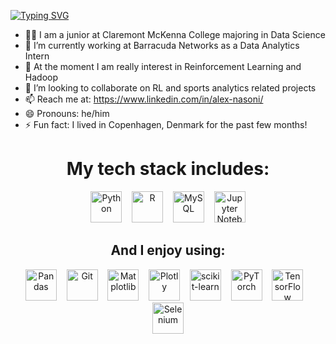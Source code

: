 [![Typing SVG](https://readme-typing-svg.herokuapp.com?font=Arial&pause=5000&color=2991CFDC&random=false&width=435&lines=Welcome+to+my+Github)](https://git.io/typing-svg)

- 🧑‍🎓 I am a junior at Claremont McKenna College majoring in Data Science
- 🔭 I’m currently working at Barracuda Networks as a Data Analytics Intern
- 🌱 At the moment I am really interest in Reinforcement Learning and Hadoop
- 👯 I’m looking to collaborate on RL and sports analytics related projects
- 📫 Reach me at: https://www.linkedin.com/in/alex-nasoni/
- 😄 Pronouns: he/him
- ⚡ Fun fact: I lived in Copenhagen, Denmark for the past few months!

<h1 align="center">My tech stack includes:</h1>

<p align="center">
    <img src="https://cdn.jsdelivr.net/gh/devicons/devicon/icons/python/python-original.svg" alt="Python" width="50" height="50">&nbsp;&nbsp;&nbsp;
    <img src="https://cdn.jsdelivr.net/gh/devicons/devicon/icons/r/r-original.svg" alt="R" width="50" height="50">&nbsp;&nbsp;&nbsp;
    <img src="https://cdn.jsdelivr.net/gh/devicons/devicon/icons/mysql/mysql-original-wordmark.svg" alt="MySQL" width="50" height="50">&nbsp;&nbsp;&nbsp;
    <img src="https://cdn.jsdelivr.net/gh/devicons/devicon/icons/jupyter/jupyter-original-wordmark.svg" alt="Jupyter Notebooks" width="50" height="50">
</p>

<h2 align="center">And I enjoy using:</h2>

<p align="center">
    <img src="https://cdn.jsdelivr.net/gh/devicons/devicon/icons/pandas/pandas-original.svg" alt="Pandas" width="50" height="50">&nbsp;&nbsp;&nbsp;
    <img src="https://cdn.jsdelivr.net/gh/devicons/devicon/icons/git/git-original.svg" alt="Git" width="50" height="50">&nbsp;&nbsp;&nbsp;
    <img src="https://cdn.jsdelivr.net/gh/devicons/devicon/icons/matplotlib/matplotlib-original.svg" alt="Matplotlib" width="50" height="50">&nbsp;&nbsp;&nbsp;
    <img src="https://cdn.jsdelivr.net/gh/devicons/devicon/icons/plotly/plotly-original.svg" alt="Plotly" width="50" height="50">&nbsp;&nbsp;&nbsp;
    <img src="https://cdn.jsdelivr.net/gh/devicons/devicon/icons/scikitlearn/scikitlearn-original.svg" alt="scikit-learn" width="50" height="50">&nbsp;&nbsp;&nbsp;
    <img src="https://cdn.jsdelivr.net/gh/devicons/devicon/icons/pytorch/pytorch-original.svg" alt="PyTorch" width="50" height="50">&nbsp;&nbsp;&nbsp;
    <img src="https://cdn.jsdelivr.net/gh/devicons/devicon/icons/tensorflow/tensorflow-original.svg" alt="TensorFlow" width="50" height="50">&nbsp;&nbsp;&nbsp;
    <img src="https://cdn.jsdelivr.net/gh/devicons/devicon/icons/selenium/selenium-original.svg" alt="Selenium" width="50" height="50">
</p>

